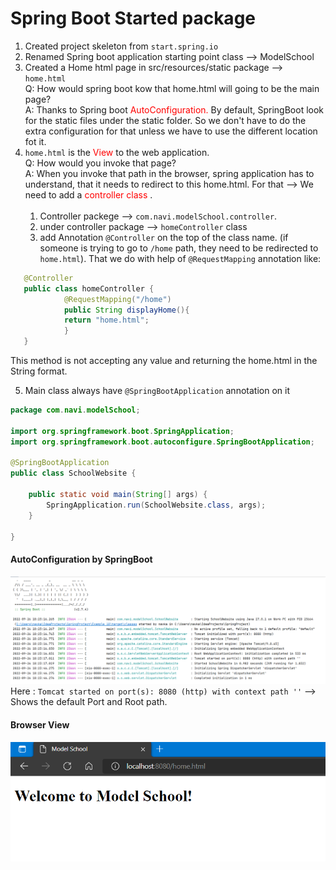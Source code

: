 # Spring Boot Started package

1. Created project skeleton from `start.spring.io`
2. Renamed Spring boot application starting point class --> ModelSchool
3. Created a Home html page in src/resources/static package --> `home.html` <br>
   Q: How would spring boot kow that home.html will going to be the main page? <br>
   A: Thanks to Spring boot <span style="color:red"> AutoConfiguration. </span> By default, SpringBoot look for the
   static files under the static folder. So we don't have to do the extra configuration for that unless we have to use
   the different location fot it. <br>
4. `home.html` is the <span style="color:red">View </span> to the web application. <br>
   Q: How would you invoke that page?<br>
   A: When you invoke that path in the browser, spring application has to understand, that it needs to redirect to this
   home.html. For that --> We need to add a <span style="color:red">controller class </span>. <br><br>
    1. Controller packege --> `com.navi.modelSchool.controller`.
    2. under controller package --> `homeController` class
    3. add Annotation `@Controller` on the top of the class name. (if someone is trying to go to `/home` path, they need to
       be redirected to `home.html`). That we do with help of `@RequestMapping` annotation like:
````java
   @Controller
   public class homeController {
            @RequestMapping("/home")
            public String displayHome(){
            return "home.html";
            }
   }
````
This method is not accepting any value and returning the home.html in the String format.

5. Main class always have `@SpringBootApplication`  annotation on it

````java
package com.navi.modelSchool;

import org.springframework.boot.SpringApplication;
import org.springframework.boot.autoconfigure.SpringBootApplication;

@SpringBootApplication
public class SchoolWebsite {

	public static void main(String[] args) {
		SpringApplication.run(SchoolWebsite.class, args);
	}

}

````

#### AutoConfiguration by SpringBoot
![img.png](img.png)
 Here : `Tomcat started on port(s): 8080 (http) with context path ''` --> Shows the default Port and Root path.

#### Browser View

![img_1.png](img_1.png)


       
